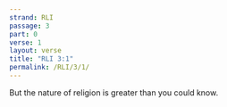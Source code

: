 ```yaml
---
strand: RLI
passage: 3
part: 0
verse: 1
layout: verse
title: "RLI 3:1"
permalink: /RLI/3/1/
---
```

But the nature of religion is greater than you could know.
